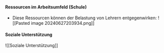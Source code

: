 #### Ressourcen im Arbeitsumfeld (Schule)
- Diese Ressourcen  können der Belastung von Lehrern entgegenwirken:
	![[Pasted image 20240627203934.png]]

#### Soziale Unterstützung
![[Soziale Unterstützung]]
